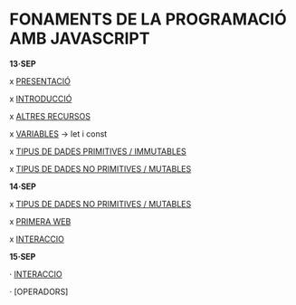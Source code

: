 # FONAMENTS DE LA PROGRAMACIÓ AMB JAVASCRIPT

**13·SEP**

x [PRESENTACIÓ](./presentacio/presentacio.md)

x [INTRODUCCIÓ](./introduccio/introduccio.md)

x [ALTRES RECURSOS](./altres-recursos/altres-recursos.md)

x [VARIABLES](./variables/variables.md) -> let i const

x [TIPUS DE DADES PRIMITIVES / IMMUTABLES](./tipus-de-dades/primitives.md)

x [TIPUS DE DADES NO PRIMITIVES / MUTABLES](./tipus-de-dades/no-primitives.md) 

**14·SEP**

x [TIPUS DE DADES NO PRIMITIVES / MUTABLES](./tipus-de-dades/no-primitives.md)

x [PRIMERA WEB](./primera-web/primera-web.md)

x [INTERACCIO](./interaccio/interaccio.md)

**15·SEP**

· [INTERACCIO](./interaccio/interaccio.md)

· [OPERADORS]



